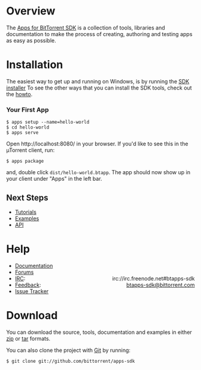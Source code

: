 # Overview

The [Apps for BitTorrent SDK](http://btapps-sdk.bittorrent.com) is a collection of tools, libraries and
documentation to make the process of creating, authoring and testing apps as
easy as possible.

# Installation

The easiest way to get up and running on Windows, is by running the [SDK
installer](http://github.com/downloads/bittorrent/apps-sdk/apps-sdk-installer.exe)
To see the other ways that you can install the SDK tools, check out the
[howto](doc/install-howto.html).

### Your First App

    $ apps setup --name=hello-world
    $ cd hello-world
    $ apps serve

Open http://localhost:8080/ in your browser. If you'd like to see this in the
&micro;Torrent client, run:

    $ apps package

and, double click `dist/hello-world.btapp`. The app should now show up in your
client under "Apps" in the left bar.

## Next Steps

- [Tutorials](doc/tutorials)
- [Examples](examples/)
- [API](doc/api.html)

# Help

- [Documentation](doc/)
- [Forums](http://forum.utorrent.com/viewforum.php?id=34)
- [IRC](irc://irc.freenode.net#btapps-sdk): <span style="float:right">irc://irc.freenode.net#btapps-sdk</span>
- [Feedback](mailto:btapps-sdk@bittorrent.com): <span style="float:right">btapps-sdk@bittorrent.com</span>
- [Issue Tracker](https://github.com/bittorrent/apps-sdk/issues)

# Download

You can download the source, tools, documentation and examples in either
[zip](http://github.com/bittorrent/apps-sdk/zipball/master) or
[tar](http://github.com/bittorrent/apps-sdk/tarball/master) formats.

You can also clone the project with [Git](http://git-scm.com/) by running:

    $ git clone git://github.com/bittorrent/apps-sdk
